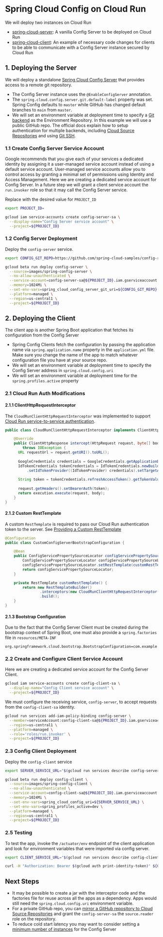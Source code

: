 # Spring Cloud Config on Cloud Run

We will deploy two instances on Cloud Run
- [spring-cloud-server](../images/spring-cloud-server): A vanilla Config Server to be deployed on Cloud Run
- [spring-cloud-client](../images/srping-cloud-client): An example of necessary code changes for clients to be able to communicate with a Config Server instance secured by Cloud Run

## 1. Deploying the Server

We will deploy a standalone [Spring Cloud Config Server](https://docs.spring.io/spring-cloud-config/docs/current/reference/html/#_spring_cloud_config_server) that provides access to a remote git repository. 
- The Config Server instance uses the `@EnableConfigServer` annotation. 
- The `spring.cloud.config.server.git.default-label` property was set. Spring Config defaults to `master` while GitHub has changed default branches to `main` from `master`.
- We will set an environment variable at deployment time to specify a [Git backend](https://docs.spring.io/spring-cloud-config/docs/current/reference/html/#_git_backend) as the Environment Repository. In this example we will use a public GitHub repo. The official docs explain how to setup authentication for multiple backends, including [Cloud Source Repositories](https://docs.spring.io/spring-cloud-config/docs/current/reference/html/#_authentication_with_google_cloud_source) and using [Git SSH](https://docs.spring.io/spring-cloud-config/docs/current/reference/html/#_git_ssh_configuration_using_properties).

### 1.1 Create Config Server Service Account

Google recommends that you give each of your services a dedicated identity by assigning it a user-managed service account instead of using a default service account. User-managed service accounts allow you to control access by granting a minimal set of permissions using Identity and Access Management. Here we are creating a dedicated service account for Config Server. In a future step we will grant a client service account the `run.invoker` role so that it may call the Config Server service.

Replace with the desired value for `PROJECT_ID`

```bash
export PROJECT_ID=

gcloud iam service-accounts create config-server-sa \
  --display-name="Config Server service account" \
  --project=${PROJECT_ID}
```

### 1.2 Config Server Deployment

Deploy the `config-server` service.
```bash
export CONFIG_GIT_REPO=https://github.com/spring-cloud-samples/config-repo

gcloud beta run deploy config-server \
  --source=images/spring-config-server \
  --no-allow-unauthenticated \
  --service-account=config-server-sa@${PROJECT_ID}.iam.gserviceaccount.com \
  --memory=1024Mi \
  --set-env-vars=spring_cloud_config_server_git_uri=${CONFIG_GIT_REPO} \
  --platform=managed \
  --region=us-central1 \
  --project=${PROJECT_ID}
```

## 2. Deploying the Client

The client app is another Spring Boot application that fetches its configuration from the Config Server
- Spring Config Clients fetch the configuration by passing the application name via `spring.application.name` property in the `application.yml` file. Make sure you change the name of the app to match whatever configuration file you have at your source repo.
- We will set an environment variable at deployment time to specify the Config Server address in `spring.cloud.config.uri`
- We will set an environment variable at deployment time for the `spring.profiles.active` property

### 2.1 Cloud Run Auth Modifications

#### 2.1.1 ClientHttpRequestInterceptor

The `CloudRunClientHttpRequestInterceptor` was implemented to support [Cloud Run service-to-service authentication](https://cloud.google.com/run/docs/authenticating/service-to-service#java).

```java
public class CloudRunClientHttpRequestInterceptor implements ClientHttpRequestInterceptor {

    @Override
    public ClientHttpResponse intercept(HttpRequest request, byte[] body, ClientHttpRequestExecution execution)
        throws IOException {
      URL requestUrl = request.getURI().toURL();
  
      GoogleCredentials credentials = GoogleCredentials.getApplicationDefault();
      IdTokenCredentials tokenCredentials = IdTokenCredentials.newBuilder()
          .setIdTokenProvider((IdTokenProvider) credentials).setTargetAudience(requestUrl.getProtocol() + "://" + requestUrl.getHost()).build();
  
      String token = tokenCredentials.refreshAccessToken().getTokenValue();
  
      request.getHeaders().setBearerAuth(token);
      return execution.execute(request, body);
    }
}
```

#### 2.1.2 Custom RestTemplate
A custom `RestTemplate` is required to pass our Cloud Run authentication token to the server. See [Providing a Custom RestTemplate](https://docs.spring.io/spring-cloud-config/docs/current/reference/html/#custom-rest-template)

```java
@Configuration
public class CustomConfigServerBootstrapConfiguration {

    @Bean
    public ConfigServicePropertySourceLocator configServicePropertySourceLocator(ConfigClientProperties configClientProperties) throws IOException {
        ConfigServicePropertySourceLocator configServicePropertySourceLocator =  new ConfigServicePropertySourceLocator(configClientProperties);
        configServicePropertySourceLocator.setRestTemplate(customRestTemplate());
        return configServicePropertySourceLocator;
    }

    private RestTemplate customRestTemplate() {
        return new RestTemplateBuilder()
                .interceptors(new CloudRunClientHttpRequestInterceptor())
                .build();
    }
}
```

#### 2.1.3 Bootstrap Configuration
Due to the fact that the Config Server Client must be created during the bootstrap context of Spring Boot, one must also provide a `spring.factories` file in `resources/META-INF`
```properties
org.springframework.cloud.bootstrap.BootstrapConfiguration=com.example.configuration.CustomConfigServerBootstrapConfiguration
```

### 2.2 Create and Configure Client Service Account

Here we are creating a dedicated service account for the Config Server Client.

```bash
gcloud iam service-accounts create config-client-sa \
  --display-name="Config Client service account" \
  --project=${PROJECT_ID}
```

We must configure the receiving service, `config-server`, to accept requests from the `config-client-sa` identity.

```bash
gcloud run services add-iam-policy-binding config-server \
  --member=serviceAccount:config-client-sa@${PROJECT_ID}.iam.gserviceaccount.com \
  --region=us-central1 \
  --platform=managed \
  --role='roles/run.invoker' \
  --project=${PROJECT_ID}
```

### 2.3 Config Client Deployment

Deploy the `config-client` service
```bash
export SERVER_SERVICE_URL="$(gcloud run services describe config-server --format='value(status.url)' --platform=managed --region us-central1 --project ${PROJECT_ID})"

gcloud beta run deploy config-client \
  --source=images/spring-config-client \
  --no-allow-unauthenticated \
  --service-account=config-client-sa@${PROJECT_ID}.iam.gserviceaccount.com \
  --memory=1024Mi \
  --set-env-vars=spring_cloud_config_uri=${SERVER_SERVICE_URL} \
  --set-env-vars=spring_profiles_active=dev \
  --platform=managed \
  --region=us-central1 \
  --project=${PROJECT_ID}
```

### 2.5 Testing

To test the app, invoke the `/actuator/env` endpoint of the client application and look for environment variables that were imported via config server.

```bash
export CLIENT_SERVICE_URL="$(gcloud run services describe config-client --format='value(status.url)' --platform=managed --region us-central1 --project ${PROJECT_ID})"

curl -H "Authorization: Bearer $(gcloud auth print-identity-token)" ${CLIENT_SERVICE_URL}/actuator/env | python -m json.tool
```

## Next Steps
- It may be possible to create a jar with the interceptor code and the factories file for reuse across all the apps as a dependency. Apps would still need the `spring.cloud.config.uri` environment variable.
- For a private GitHub repo, you can [mirror a GitHub repository to Cloud Source Repositories](https://cloud.google.com/source-repositories/docs/mirroring-a-github-repository) and grant the `config-server-sa` the `source.reader` role on the repository.
- To reduce cold start latency you may want to consider setting a [minimum number of instances](https://cloud.google.com/run/docs/configuring/min-instances#command-line) for the Config Server